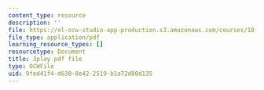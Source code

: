 ```yaml
---
content_type: resource
description: ''
file: https://ol-ocw-studio-app-production.s3.amazonaws.com/courses/18-01sc-single-variable-calculus-fall-2010/9fed41f4d6308e422519b1a72d80d135_y_CA5btuoQk.pdf
file_type: application/pdf
learning_resource_types: []
resourcetype: Document
title: 3play pdf file
type: OCWFile
uid: 9fed41f4-d630-8e42-2519-b1a72d80d135
---
```

